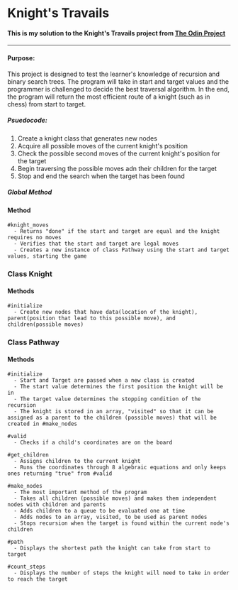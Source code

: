 # Knight's Travails 
#### This is my solution to the Knight's Travails project from [The Odin Project](https://www.theodinproject.com)
_______________________________________________________________
#### Purpose:
This project is designed to test the learner's knowledge of recursion and binary search trees. The program will take in start and target values and the programmer is challenged to decide the best traversal algorithm. In the end, the program will return the most efficient route of a knight (such as in chess) from start to target. 

##### Psuedocode:
  1. Create a knight class that generates new nodes
  2. Acquire all possible moves of the current knight's position
  3. Check the possible second moves of the current knight's position for the target
  4. Begin traversing the possible moves adn their children for the target
  5. Stop and end the search when the target has been found

##### Global Method
  #### Method
    #knight_moves 
      - Returns "done" if the start and target are equal and the knight requires no moves
      - Verifies that the start and target are legal moves 
      - Creates a new instance of class Pathway using the start and target values, starting the game

### Class Knight
  #### Methods 
    #initialize
      - Create new nodes that have data(location of the knight), parent(position that lead to this possible move), and children(possible moves)

### Class Pathway 
  #### Methods 
    #initialize
      - Start and Target are passed when a new class is created
      - The start value determines the first position the knight will be in
      - The target value determines the stopping condition of the recursion
      - The knight is stored in an array, "visited" so that it can be assigned as a parent to the children (possible moves) that will be created in #make_nodes

    #valid
      - Checks if a child's coordinates are on the board

    #get_children 
      - Assigns children to the current knight
      - Runs the coordinates through 8 algebraic equations and only keeps ones returning "true" from #valid

    #make_nodes
      - The most important method of the program 
      - Takes all children (possible moves) and makes them independent nodes with children and parents 
      - Adds children to a queue to be evaluated one at time 
      - Adds nodes to an array, visited, to be used as parent nodes
      - Stops recursion when the target is found within the current node's children

    #path
      - Displays the shortest path the knight can take from start to target 

    #count_steps
      - Displays the number of steps the knight will need to take in order to reach the target
  